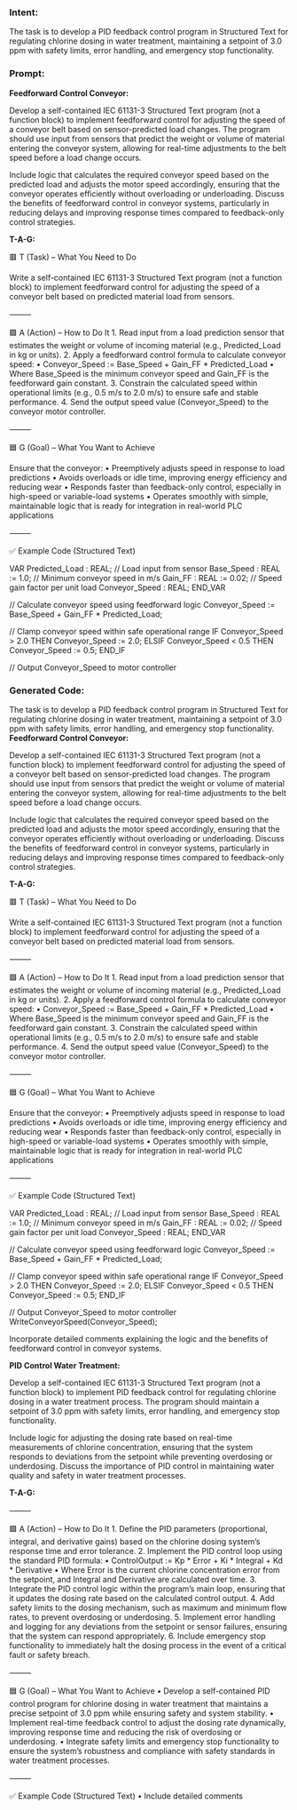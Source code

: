 ### Intent:
The task is to develop a PID feedback control program in Structured Text for regulating chlorine dosing in water treatment, maintaining a setpoint of 3.0 ppm with safety limits, error handling, and emergency stop functionality.

### Prompt:
**Feedforward Control Conveyor:**

Develop a self-contained IEC 61131-3 Structured Text program (not a function block) to implement feedforward control for adjusting the speed of a conveyor belt based on sensor-predicted load changes. The program should use input from sensors that predict the weight or volume of material entering the conveyor system, allowing for real-time adjustments to the belt speed before a load change occurs.

Include logic that calculates the required conveyor speed based on the predicted load and adjusts the motor speed accordingly, ensuring that the conveyor operates efficiently without overloading or underloading. Discuss the benefits of feedforward control in conveyor systems, particularly in reducing delays and improving response times compared to feedback-only control strategies.

**T-A-G:**

🟥 T (Task) – What You Need to Do

Write a self-contained IEC 61131-3 Structured Text program (not a function block) to implement feedforward control for adjusting the speed of a conveyor belt based on predicted material load from sensors.

⸻

🟩 A (Action) – How to Do It
	1.	Read input from a load prediction sensor that estimates the weight or volume of incoming material (e.g., Predicted_Load in kg or units).
	2.	Apply a feedforward control formula to calculate conveyor speed:
	•	Conveyor_Speed := Base_Speed + Gain_FF * Predicted_Load
	•	Where Base_Speed is the minimum conveyor speed and Gain_FF is the feedforward gain constant.
	3.	Constrain the calculated speed within operational limits (e.g., 0.5 m/s to 2.0 m/s) to ensure safe and stable performance.
	4.	Send the output speed value (Conveyor_Speed) to the conveyor motor controller.

⸻

🟦 G (Goal) – What You Want to Achieve

Ensure that the conveyor:
	•	Preemptively adjusts speed in response to load predictions
	•	Avoids overloads or idle time, improving energy efficiency and reducing wear
	•	Responds faster than feedback-only control, especially in high-speed or variable-load systems
	•	Operates smoothly with simple, maintainable logic that is ready for integration in real-world PLC applications

⸻

✅ Example Code (Structured Text)

VAR
    Predicted_Load : REAL;         // Load input from sensor
    Base_Speed : REAL := 1.0;      // Minimum conveyor speed in m/s
    Gain_FF : REAL := 0.02;        // Speed gain factor per unit load
    Conveyor_Speed : REAL;
END_VAR

// Calculate conveyor speed using feedforward logic
Conveyor_Speed := Base_Speed + Gain_FF * Predicted_Load;

// Clamp conveyor speed within safe operational range
IF Conveyor_Speed > 2.0 THEN
    Conveyor_Speed := 2.0;
ELSIF Conveyor_Speed < 0.5 THEN
    Conveyor_Speed := 0.5;
END_IF

// Output Conveyor_Speed to motor controller

### Generated Code:
The task is to develop a PID feedback control program in Structured Text for regulating chlorine dosing in water treatment, maintaining a setpoint of 3.0 ppm with safety limits, error handling, and emergency stop functionality.
**Feedforward Control Conveyor:**

Develop a self-contained IEC 61131-3 Structured Text program (not a function block) to implement feedforward control for adjusting the speed of a conveyor belt based on sensor-predicted load changes. The program should use input from sensors that predict the weight or volume of material entering the conveyor system, allowing for real-time adjustments to the belt speed before a load change occurs.

Include logic that calculates the required conveyor speed based on the predicted load and adjusts the motor speed accordingly, ensuring that the conveyor operates efficiently without overloading or underloading. Discuss the benefits of feedforward control in conveyor systems, particularly in reducing delays and improving response times compared to feedback-only control strategies.

**T-A-G:**

🟥 T (Task) – What You Need to Do

Write a self-contained IEC 61131-3 Structured Text program (not a function block) to implement feedforward control for adjusting the speed of a conveyor belt based on predicted material load from sensors.

⸻

🟩 A (Action) – How to Do It
	1.	Read input from a load prediction sensor that estimates the weight or volume of incoming material (e.g., Predicted_Load in kg or units).
	2.	Apply a feedforward control formula to calculate conveyor speed:
	•	Conveyor_Speed := Base_Speed + Gain_FF * Predicted_Load
	•	Where Base_Speed is the minimum conveyor speed and Gain_FF is the feedforward gain constant.
	3.	Constrain the calculated speed within operational limits (e.g., 0.5 m/s to 2.0 m/s) to ensure safe and stable performance.
	4.	Send the output speed value (Conveyor_Speed) to the conveyor motor controller.

⸻

🟦 G (Goal) – What You Want to Achieve

Ensure that the conveyor:
	•	Preemptively adjusts speed in response to load predictions
	•	Avoids overloads or idle time, improving energy efficiency and reducing wear
	•	Responds faster than feedback-only control, especially in high-speed or variable-load systems
	•	Operates smoothly with simple, maintainable logic that is ready for integration in real-world PLC applications

⸻

✅ Example Code (Structured Text)

VAR
    Predicted_Load : REAL;         // Load input from sensor
    Base_Speed : REAL := 1.0;      // Minimum conveyor speed in m/s
    Gain_FF : REAL := 0.02;        // Speed gain factor per unit load
    Conveyor_Speed : REAL;
END_VAR

// Calculate conveyor speed using feedforward logic
Conveyor_Speed := Base_Speed + Gain_FF * Predicted_Load;

// Clamp conveyor speed within safe operational range
IF Conveyor_Speed > 2.0 THEN
    Conveyor_Speed := 2.0;
ELSIF Conveyor_Speed < 0.5 THEN
    Conveyor_Speed := 0.5;
END_IF

// Output Conveyor_Speed to motor controller
WriteConveyorSpeed(Conveyor_Speed);

Incorporate detailed comments explaining the logic and the benefits of feedforward control in conveyor systems.

**PID Control Water Treatment:**

Develop a self-contained IEC 61131-3 Structured Text program (not a function block) to implement PID feedback control for regulating chlorine dosing in a water treatment process. The program should maintain a setpoint of 3.0 ppm with safety limits, error handling, and emergency stop functionality.

Include logic for adjusting the dosing rate based on real-time measurements of chlorine concentration, ensuring that the system responds to deviations from the setpoint while preventing overdosing or underdosing. Discuss the importance of PID control in maintaining water quality and safety in water treatment processes.

**T-A-G:**

⸻

🟩 A (Action) – How to Do It
	1.	Define the PID parameters (proportional, integral, and derivative gains) based on the chlorine dosing system’s response time and error tolerance.
	2.	Implement the PID control loop using the standard PID formula:
	•	ControlOutput := Kp * Error + Ki * Integral + Kd * Derivative
	•	Where Error is the current chlorine concentration error from the setpoint, and Integral and Derivative are calculated over time.
	3.	Integrate the PID control logic within the program’s main loop, ensuring that it updates the dosing rate based on the calculated control output.
	4.	Add safety limits to the dosing mechanism, such as maximum and minimum flow rates, to prevent overdosing or underdosing.
	5.	Implement error handling and logging for any deviations from the setpoint or sensor failures, ensuring that the system can respond appropriately.
	6.	Include emergency stop functionality to immediately halt the dosing process in the event of a critical fault or safety breach.

⸻

🟦 G (Goal) – What You Want to Achieve
	•	Develop a self-contained PID control program for chlorine dosing in water treatment that maintains a precise setpoint of 3.0 ppm while ensuring safety and system stability.
	•	Implement real-time feedback control to adjust the dosing rate dynamically, improving response time and reducing the risk of overdosing or underdosing.
	•	Integrate safety limits and emergency stop functionality to ensure the system’s robustness and compliance with safety standards in water treatment processes.

⸻

✅ Example Code (Structured Text)
	•	Include detailed comments
